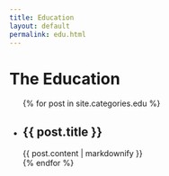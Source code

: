 ```yaml
---
title: Education
layout: default
permalink: edu.html
---
```

<h1 class="page-heading">The Education</h1>
<div class="xs-block-grid-1 sm-block-grid-2 lg-block-grid-3">
<ul class="post-list">
  {% for post in site.categories.edu %}
  <div class="block-grid__item">
  <li>
    <h2>
      {{ post.title }}
    </h2>
    {{ post.content | markdownify }}
  </li>
</div>
  {% endfor %}
</ul>
</div>
